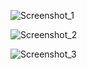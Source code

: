 ![Screenshot_1](https://github.com/marcoabcoding/Overview_of_Finantial_Variables_in_Power_BI/assets/86270206/e2928667-e642-4f78-90e9-beead9a519f8)


![Screenshot_2](https://github.com/marcoabcoding/Overview_of_Finantial_Variables_in_Power_BI/assets/86270206/42674d11-adfd-4342-b8e8-2a5f79cf472b)


![Screenshot_3](https://github.com/marcoabcoding/Overview_of_Finantial_Variables_in_Power_BI/assets/86270206/dfacc69a-7fc8-4308-bf14-52d2e6c8be7c)
